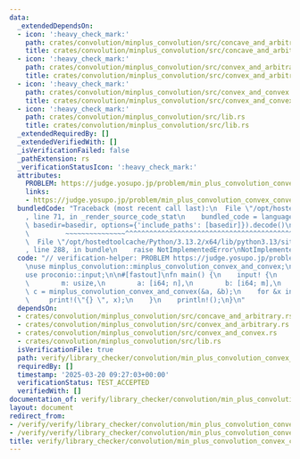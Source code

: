 ```yaml
---
data:
  _extendedDependsOn:
  - icon: ':heavy_check_mark:'
    path: crates/convolution/minplus_convolution/src/concave_and_arbitrary.rs
    title: crates/convolution/minplus_convolution/src/concave_and_arbitrary.rs
  - icon: ':heavy_check_mark:'
    path: crates/convolution/minplus_convolution/src/convex_and_arbitrary.rs
    title: crates/convolution/minplus_convolution/src/convex_and_arbitrary.rs
  - icon: ':heavy_check_mark:'
    path: crates/convolution/minplus_convolution/src/convex_and_convex.rs
    title: crates/convolution/minplus_convolution/src/convex_and_convex.rs
  - icon: ':heavy_check_mark:'
    path: crates/convolution/minplus_convolution/src/lib.rs
    title: crates/convolution/minplus_convolution/src/lib.rs
  _extendedRequiredBy: []
  _extendedVerifiedWith: []
  _isVerificationFailed: false
  _pathExtension: rs
  _verificationStatusIcon: ':heavy_check_mark:'
  attributes:
    PROBLEM: https://judge.yosupo.jp/problem/min_plus_convolution_convex_convex
    links:
    - https://judge.yosupo.jp/problem/min_plus_convolution_convex_convex
  bundledCode: "Traceback (most recent call last):\n  File \"/opt/hostedtoolcache/Python/3.13.2/x64/lib/python3.13/site-packages/onlinejudge_verify/documentation/build.py\"\
    , line 71, in _render_source_code_stat\n    bundled_code = language.bundle(stat.path,\
    \ basedir=basedir, options={'include_paths': [basedir]}).decode()\n          \
    \         ~~~~~~~~~~~~~~~^^^^^^^^^^^^^^^^^^^^^^^^^^^^^^^^^^^^^^^^^^^^^^^^^^^^^^^^^^^^^^^^^^\n\
    \  File \"/opt/hostedtoolcache/Python/3.13.2/x64/lib/python3.13/site-packages/onlinejudge_verify/languages/rust.py\"\
    , line 288, in bundle\n    raise NotImplementedError\nNotImplementedError\n"
  code: "// verification-helper: PROBLEM https://judge.yosupo.jp/problem/min_plus_convolution_convex_convex\n\
    \nuse minplus_convolution::minplus_convolution_convex_and_convex;\nuse proconio::fastout;\n\
    use proconio::input;\n\n#[fastout]\nfn main() {\n    input! {\n        n: usize,\n\
    \        m: usize,\n        a: [i64; n],\n        b: [i64; m],\n    }\n    let\
    \ c = minplus_convolution_convex_and_convex(&a, &b);\n    for &x in &c {\n   \
    \     print!(\"{} \", x);\n    }\n    println!();\n}\n"
  dependsOn:
  - crates/convolution/minplus_convolution/src/concave_and_arbitrary.rs
  - crates/convolution/minplus_convolution/src/convex_and_arbitrary.rs
  - crates/convolution/minplus_convolution/src/convex_and_convex.rs
  - crates/convolution/minplus_convolution/src/lib.rs
  isVerificationFile: true
  path: verify/library_checker/convolution/min_plus_convolution_convex_convex/src/main.rs
  requiredBy: []
  timestamp: '2025-03-20 09:27:03+00:00'
  verificationStatus: TEST_ACCEPTED
  verifiedWith: []
documentation_of: verify/library_checker/convolution/min_plus_convolution_convex_convex/src/main.rs
layout: document
redirect_from:
- /verify/verify/library_checker/convolution/min_plus_convolution_convex_convex/src/main.rs
- /verify/verify/library_checker/convolution/min_plus_convolution_convex_convex/src/main.rs.html
title: verify/library_checker/convolution/min_plus_convolution_convex_convex/src/main.rs
---
```


